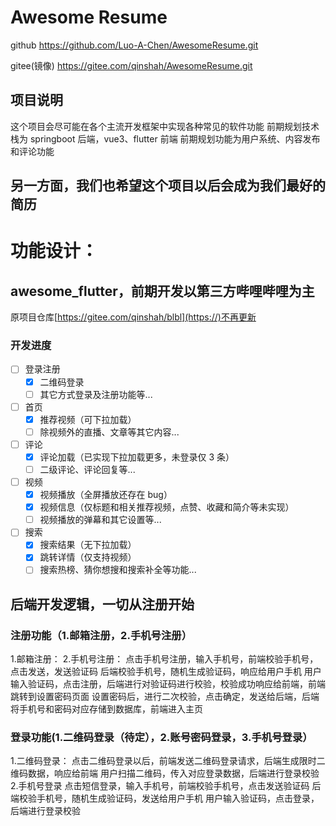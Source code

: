 # Awesome Resume

github https://github.com/Luo-A-Chen/AwesomeResume.git

gitee(镜像) https://gitee.com/qinshah/AwesomeResume.git

## 项目说明

这个项目会尽可能在各个主流开发框架中实现各种常见的软件功能
前期规划技术栈为 springboot 后端，vue3、flutter 前端
前期规划功能为用户系统、内容发布和评论功能

## 另一方面，我们也希望这个项目以后会成为我们最好的简历

# 功能设计：

## awesome_flutter，前期开发以第三方哔哩哔哩为主

原项目仓库[https://gitee.com/qinshah/blbl](https://)不再更新

### 开发进度

- [ ] 登录注册
  - [x] 二维码登录
  - [ ] 其它方式登录及注册功能等...
- [ ] 首页
  - [x] 推荐视频（可下拉加载）
  - [ ] 除视频外的直播、文章等其它内容...
- [ ] 评论
  - [x] 评论加载（已实现下拉加载更多，未登录仅 3 条）
  - [ ] 二级评论、评论回复等...
- [ ] 视频
  - [x] 视频播放（全屏播放还存在 bug）
  - [x] 视频信息（仅标题和相关推荐视频，点赞、收藏和简介等未实现）
  - [ ] 视频播放的弹幕和其它设置等...
- [ ] 搜索
  - [x] 搜索结果（无下拉加载）
  - [x] 跳转详情（仅支持视频）
  - [ ] 搜索热榜、猜你想搜和搜索补全等功能...

## 后端开发逻辑，一切从注册开始

### 注册功能（1.邮箱注册，2.手机号注册）

1.邮箱注册： 2.手机号注册：
点击手机号注册，输入手机号，前端校验手机号，点击发送，发送验证码
后端校验手机号，随机生成验证码，响应给用户手机
用户输入验证码，点击注册，后端进行对验证码进行校验，校验成功响应给前端，前端跳转到设置密码页面
设置密码后，进行二次校验，点击确定，发送给后端，后端将手机号和密码对应存储到数据库，前端进入主页

### 登录功能(1.二维码登录（待定），2.账号密码登录，3.手机号登录）

1.二维码登录：
点击二维码登录以后，前端发送二维码登录请求，后端生成限时二维码数据，响应给前端
用户扫描二维码，传入对应登录数据，后端进行登录校验 2.手机号登录
点击短信登录，输入手机号，前端校验手机号，点击发送验证码
后端校验手机号，随机生成验证码，发送给用户手机
用户输入验证码，点击登录，后端进行登录校验
